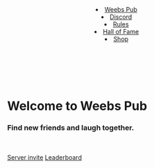 <html>
  <head>
    <title>Weebs Pub | Home</title>
    <link rel="stylesheet" href="style.css">
    <meta charset="UTF-8">
    <meta name="viewport" content="width=device-width, initial-scale=1.0">
  </head>
  <body>
    <header>
      <li id="weebs-pub-logo"><a href="index.html">Weebs Pub</a></li>
      <li><a href="https://discord.gg/JDADJDBZ6s" target="_blank">Discord</a></li>
      <li><a href="rules.html">Rules</a></li>
      <li><a href="hall-of-fame.html">Hall of Fame</a></li>
      <li><a href="https://discordhub.com/shop/744209392056139938" target="_blank">Shop</a></li>
    </header>
    <br><br>
    <main>
      <div id="welcome-msg">
        <h1>Welcome to Weebs Pub</h1>
        <h3>Find new friends and laugh together.</h3>
      </div>
      <br><br>
      <div>
        <a class="button" href="https://discord.gg/JDADJDBZ6s">Server invite</a>
        <a class="button" href="https://discordhub.com/ranking/744209392056139938" target="_blank" id="user-list">Leaderboard</a>
      </div>
    </main>
  </body>
</html>
